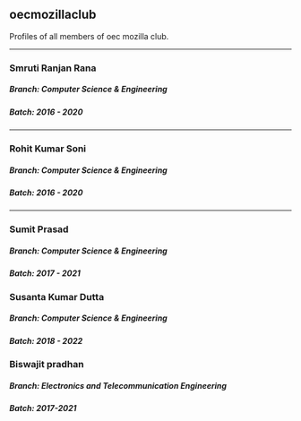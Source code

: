 ## oecmozillaclub
Profiles of all members of oec mozilla club.

-----------------------------------------

### Smruti Ranjan Rana
##### Branch: Computer Science & Engineering
##### Batch: 2016 - 2020

--------

### Rohit Kumar Soni
##### Branch: Computer Science & Engineering
##### Batch: 2016 - 2020

--------
### Sumit Prasad
##### Branch: Computer Science & Engineering
##### Batch: 2017 - 2021

### Susanta Kumar Dutta
##### Branch: Computer Science & Engineering
##### Batch: 2018 - 2022

### Biswajit pradhan
##### Branch: Electronics and Telecommunication Engineering
##### Batch: 2017-2021


